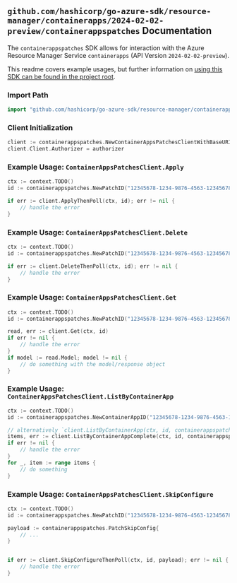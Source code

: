 
## `github.com/hashicorp/go-azure-sdk/resource-manager/containerapps/2024-02-02-preview/containerappspatches` Documentation

The `containerappspatches` SDK allows for interaction with the Azure Resource Manager Service `containerapps` (API Version `2024-02-02-preview`).

This readme covers example usages, but further information on [using this SDK can be found in the project root](https://github.com/hashicorp/go-azure-sdk/tree/main/docs).

### Import Path

```go
import "github.com/hashicorp/go-azure-sdk/resource-manager/containerapps/2024-02-02-preview/containerappspatches"
```


### Client Initialization

```go
client := containerappspatches.NewContainerAppsPatchesClientWithBaseURI("https://management.azure.com")
client.Client.Authorizer = authorizer
```


### Example Usage: `ContainerAppsPatchesClient.Apply`

```go
ctx := context.TODO()
id := containerappspatches.NewPatchID("12345678-1234-9876-4563-123456789012", "example-resource-group", "containerAppValue", "patchValue")

if err := client.ApplyThenPoll(ctx, id); err != nil {
	// handle the error
}
```


### Example Usage: `ContainerAppsPatchesClient.Delete`

```go
ctx := context.TODO()
id := containerappspatches.NewPatchID("12345678-1234-9876-4563-123456789012", "example-resource-group", "containerAppValue", "patchValue")

if err := client.DeleteThenPoll(ctx, id); err != nil {
	// handle the error
}
```


### Example Usage: `ContainerAppsPatchesClient.Get`

```go
ctx := context.TODO()
id := containerappspatches.NewPatchID("12345678-1234-9876-4563-123456789012", "example-resource-group", "containerAppValue", "patchValue")

read, err := client.Get(ctx, id)
if err != nil {
	// handle the error
}
if model := read.Model; model != nil {
	// do something with the model/response object
}
```


### Example Usage: `ContainerAppsPatchesClient.ListByContainerApp`

```go
ctx := context.TODO()
id := containerappspatches.NewContainerAppID("12345678-1234-9876-4563-123456789012", "example-resource-group", "containerAppValue")

// alternatively `client.ListByContainerApp(ctx, id, containerappspatches.DefaultListByContainerAppOperationOptions())` can be used to do batched pagination
items, err := client.ListByContainerAppComplete(ctx, id, containerappspatches.DefaultListByContainerAppOperationOptions())
if err != nil {
	// handle the error
}
for _, item := range items {
	// do something
}
```


### Example Usage: `ContainerAppsPatchesClient.SkipConfigure`

```go
ctx := context.TODO()
id := containerappspatches.NewPatchID("12345678-1234-9876-4563-123456789012", "example-resource-group", "containerAppValue", "patchValue")

payload := containerappspatches.PatchSkipConfig{
	// ...
}


if err := client.SkipConfigureThenPoll(ctx, id, payload); err != nil {
	// handle the error
}
```
